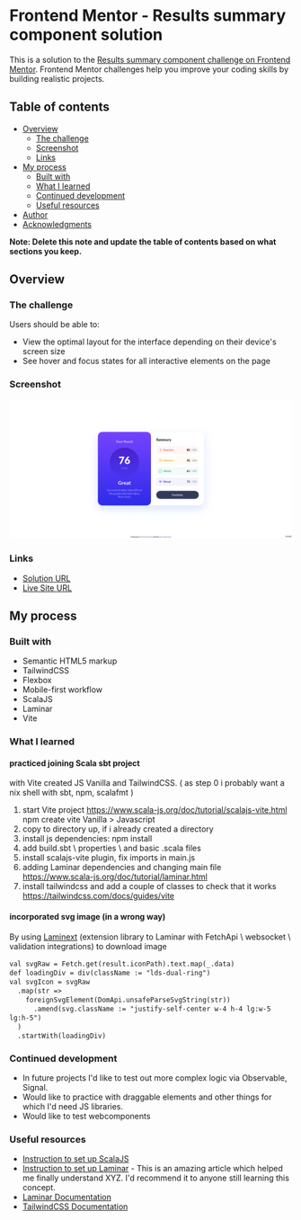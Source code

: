 # Frontend Mentor - Results summary component solution

This is a solution to the [Results summary component challenge on Frontend Mentor](https://www.frontendmentor.io/challenges/results-summary-component-CE_K6s0maV). Frontend Mentor challenges help you improve your coding skills by building realistic projects. 

## Table of contents

- [Overview](#overview)
  - [The challenge](#the-challenge)
  - [Screenshot](#screenshot)
  - [Links](#links)
- [My process](#my-process)
  - [Built with](#built-with)
  - [What I learned](#what-i-learned)
  - [Continued development](#continued-development)
  - [Useful resources](#useful-resources)
- [Author](#author)
- [Acknowledgments](#acknowledgments)

**Note: Delete this note and update the table of contents based on what sections you keep.**

## Overview

### The challenge

Users should be able to:

- View the optimal layout for the interface depending on their device's screen size
- See hover and focus states for all interactive elements on the page

### Screenshot

![](./screenshot.png)

### Links

- [Solution URL](https://www.frontendmentor.io/solutions/responsive-by-tailwindcss-on-vite-with-scalajs-and-laminar-LL-c2qJqFG)
- [Live Site URL](https://efim-frontendmentor-results-summary-component-exercise.pages.dev/)

## My process

### Built with

- Semantic HTML5 markup
- TailwindCSS
- Flexbox
- Mobile-first workflow
- ScalaJS
- Laminar
- Vite

### What I learned

#### practiced joining Scala sbt project

with Vite created JS Vanilla and TailwindCSS.
( as step 0 i probably want a nix shell with sbt, npm, scalafmt )
1. start Vite project
   https://www.scala-js.org/doc/tutorial/scalajs-vite.html
   npm create vite
   Vanilla > Javascript
2. copy to directory up, if i already created a directory
3. install js dependencies:
   npm install
4. add build.sbt \ properties \ and basic .scala files
5. install scalajs-vite plugin, fix imports in main.js
6. adding Laminar dependencies and changing main file
   https://www.scala-js.org/doc/tutorial/laminar.html
7. install tailwindcss and add a couple of classes to check that it works
   https://tailwindcss.com/docs/guides/vite
   
#### incorporated svg image (in a wrong way)

By using [Laminext](https://laminext.dev/v/0.15.x/fetch) (extension library to Laminar with FetchApi \ websocket \ validation integrations) to download image

    val svgRaw = Fetch.get(result.iconPath).text.map(_.data)
    def loadingDiv = div(className := "lds-dual-ring")
    val svgIcon = svgRaw
      .map(str =>
        foreignSvgElement(DomApi.unsafeParseSvgString(str))
          .amend(svg.className := "justify-self-center w-4 h-4 lg:w-5 lg:h-5")
      )
      .startWith(loadingDiv)


### Continued development

- In future projects I'd like to test out more complex logic via Observable, Signal.
- Would like to practice with draggable elements and other things for which I'd need JS libraries.
- Would like to test webcomponents


### Useful resources

- [Instruction to set up ScalaJS](https://www.scala-js.org/doc/tutorial/scalajs-vite.html) 
- [Instruction to set up Laminar](https://www.scala-js.org/doc/tutorial/laminar.html) - This is an amazing article which helped me finally understand XYZ. I'd recommend it to anyone still learning this concept.
- [Laminar Documentation](https://laminar.dev/documentation)
- [TailwindCSS Documentation](https://tailwindcss.com/docs)

